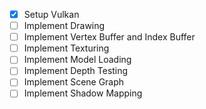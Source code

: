 - [x] Setup Vulkan
- [ ] Implement Drawing
- [ ] Implement Vertex Buffer and Index Buffer
- [ ] Implement Texturing
- [ ] Implement Model Loading
- [ ] Implement Depth Testing
- [ ] Implement Scene Graph
- [ ] Implement Shadow Mapping
